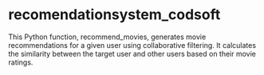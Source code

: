# recomendationsystem_codsoft
This Python function, recommend_movies, generates movie recommendations for a given user using collaborative filtering. It calculates the similarity between the target user and other users based on their movie ratings. 
